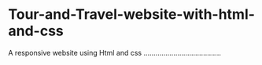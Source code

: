 # Tour-and-Travel-website-with-html-and-css
A responsive website using Html and css 
.......................................
